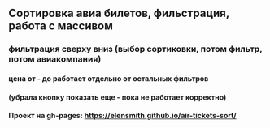 ## Cортировка авиа билетов, фильстрация, работа с массивом

### фильтрация сверху вниз (выбор сортиковки, потом фильтр, потом авиакомпания)
#### цена от - до работает отдельно от остальных фильтров
#### (убрала кнопку показать еще - пока не работает корректно)

#### Проект на gh-pages: https://elensmith.github.io/air-tickets-sort/

